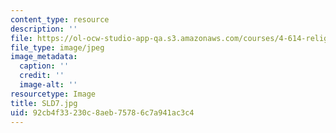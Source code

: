 ```yaml
---
content_type: resource
description: ''
file: https://ol-ocw-studio-app-qa.s3.amazonaws.com/courses/4-614-religious-architecture-and-islamic-cultures-fall-2002/92cb4f33230c8aeb75786c7a941ac3c4_SLD7.jpg
file_type: image/jpeg
image_metadata:
  caption: ''
  credit: ''
  image-alt: ''
resourcetype: Image
title: SLD7.jpg
uid: 92cb4f33-230c-8aeb-7578-6c7a941ac3c4
---
```

